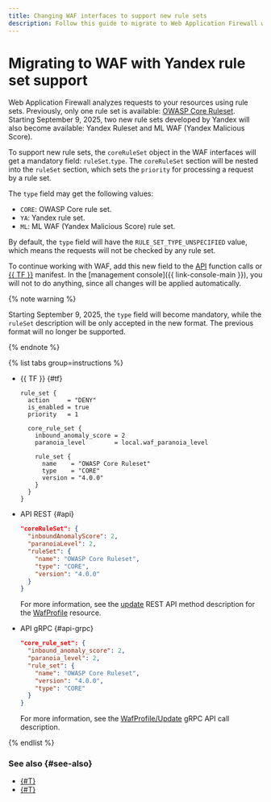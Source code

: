 ```yaml
---
title: Changing WAF interfaces to support new rule sets
description: Follow this guide to migrate to Web Application Firewall with Yandex rule set support.
---
```


# Migrating to WAF with Yandex rule set support

Web Application Firewall analyzes requests to your resources using rule sets. Previously, only one rule set is available: [OWASP Core Ruleset](https://coreruleset.org). Starting September 9, 2025, two new rule sets developed by Yandex will also become available: Yandex Ruleset and ML WAF (Yandex Malicious Score).

To support new rule sets, the `coreRuleSet` object in the WAF interfaces will get a mandatory field: `ruleSet`.`type`. The `coreRuleSet` section will be nested into the `ruleSet` section, which sets the `priority` for processing a request by a rule set.

The `type` field may get the following values:

* `CORE`: OWASP Core rule set.
* `YA`: Yandex rule set.
* `ML`: ML WAF (Yandex Malicious Score) rule set.

By default, the `type` field will have the `RULE_SET_TYPE_UNSPECIFIED` value, which means the requests will not be checked by any rule set.

To continue working with WAF, add this new field to the [API](../api-ref/authentication.md) function calls or [{{ TF }}](../tf-ref.md) manifest. In the [management console]({{ link-console-main }}), you will not to do anything, since all changes will be applied automatically.

{% note warning %}

Starting September 9, 2025, the `type` field will become mandatory, while the `ruleSet` description will be only accepted in the new format. The previous format will no longer be supported.

{% endnote %}

{% list tabs group=instructions %}

- {{ TF }} {#tf}

  ```hcl
  rule_set {
    action     = "DENY"
    is_enabled = true
    priority   = 1

    core_rule_set {
      inbound_anomaly_score = 2
      paranoia_level        = local.waf_paranoia_level

      rule_set {
        name    = "OWASP Core Ruleset"
        type    = "CORE"
        version = "4.0.0"
      }
    }
  }
  ```

- API REST {#api}

  ```json
  "coreRuleSet": {
    "inboundAnomalyScore": 2,
    "paranoiaLevel": 2,
    "ruleSet": {
      "name": "OWASP Core Ruleset",
      "type": "CORE",
      "version": "4.0.0"
    }
  }
  ```

  For more information, see the [update](../waf/api-ref/WafProfile/update.md) REST API method description for the [WafProfile](../waf/api-ref/WafProfile/) resource.

- API gRPC {#api-grpc}

  ```json
  "core_rule_set": {
    "inbound_anomaly_score": 2,
    "paranoia_level": 2,
    "rule_set": {
      "name": "OWASP Core Ruleset",
      "version": "4.0.0",
      "type": "CORE"
    }
  }
  ```

  For more information, see the [WafProfile/Update](../waf/api-ref/grpc/WafProfile/update.md) gRPC API call description.

{% endlist %}


### See also {#see-also}

* [{#T}](configure-set-rules.md)
* [{#T}](waf-profile-update.md)